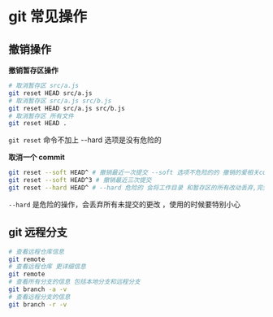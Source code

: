 # git 常见操作

## 撤销操作

**撤销暂存区操作**

```bash
# 取消暂存区 src/a.js
git reset HEAD src/a.js
# 取消暂存区 src/a.js src/b.js
git reset HEAD src/a.js src/b.js
# 取消暂存区 所有文件
git reset HEAD .
```

`git reset` 命令不加上 --hard 选项是没有危险的

**取消一个 commit**

```bash
git reset --soft HEAD^ # 撤销最近一次提交 --soft 选项不危险的的 撤销的爱相关commit的 改动会保留在工作目录
git reset --soft HEAD^3 # 撤销最近三次提交
git reset --hard HEAD^ # --hard 危险的 会将工作目录 和暂存区的所有改动丢弃,完全回到HEAD的新位置
```

`--hard` 是危险的操作，会丢弃所有未提交的更改 ，使用的时候要特别小心

## git 远程分支

```bash
# 查看远程仓库信息
git remote
# 查看远程仓库 更详细信息
git remote
# 查看所有分支的信息 包括本地分支和远程分支
git branch -a -v
# 查看远程分支的信息
git branch -r -v
```
